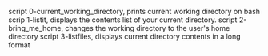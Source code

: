 script 0-current_working_directory, prints current working directory on bash
scrip 1-listit, displays the contents list of your current directory.
script 2-bring_me_home, changes the working directory to the user's home directory
script 3-listfiles, displays current directory contents in a long format
